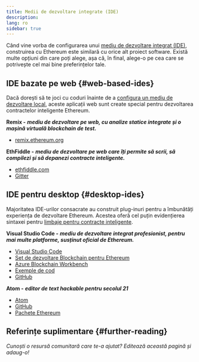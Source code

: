 ```yaml
---
title: Medii de dezvoltare integrate (IDE)
description:
lang: ro
sidebar: true
---
```


Când vine vorba de configurarea unui [mediu de dezvoltare integrat (IDE)](https://en.wikipedia.org/wiki/Integrated_development_environment), construirea cu Ethereum este similară cu orice alt proiect software. Există multe opțiuni din care poți alege, așa că, în final, alege-o pe cea care se potrivește cel mai bine preferințelor tale.

## IDE bazate pe web {#web-based-ides}

Dacă dorești să te joci cu coduri înainte de a [configura un mediu de dezvoltare local](/developers/local-environment/), aceste aplicații web sunt create special pentru dezvoltarea contractelor inteligente Ethereum.

**Remix -** **_mediu de dezvoltare pe web, cu analize statice integrate și o mașină virtuală blockchain de test._**

- [remix.ethereum.org](https://remix.ethereum.org/)

**EthFiddle -** **_mediu de dezvoltare pe web care îți permite să scrii, să compilezi și să depanezi contracte inteligente._**

- [ethfiddle.com](https://ethfiddle.com/)
- [Gitter](https://gitter.im/loomnetwork/ethfiddle)

## IDE pentru desktop {#desktop-ides}

Majoritatea IDE-urilor consacrate au construit plug-inuri pentru a îmbunătăți experiența de dezvoltare Ethereum. Acestea oferă cel puțin evidențierea sintaxei pentru [limbaje pentru contracte inteligente](/developers/docs/smart-contracts/languages/).

**Visual Studio Code -** **_mediu de dezvoltare integrat profesionist, pentru mai multe platforme, susținut oficial de Ethereum._**

- [Visual Studio Code](https://code.visualstudio.com/)
- [Set de dezvoltare Blockchain pentru Ethereum](https://marketplace.visualstudio.com/items?itemName=AzBlockchain.azure-blockchain)
- [Azure Blockchain Workbench](https://azuremarketplace.microsoft.com/en-us/marketplace/apps/microsoft-azure-blockchain.azure-blockchain-workbench?tab=Overview)
- [Exemple de cod](https://github.com/Azure-Samples/blockchain/blob/master/blockchain-workbench/application-and-smart-contract-samples/readme.md)
- [GitHub](https://github.com/microsoft/vscode)

**Atom -** **_editor de text hackable pentru secolul 21_**

- [Atom](https://atom.io/)
- [GitHub](https://github.com/atom)
- [Pachete Ethereum](https://atom.io/packages/search?utf8=%E2%9C%93&q=keyword%3Aethereum&commit=Search)

## Referințe suplimentare {#further-reading}

_Cunoști o resursă comunitară care te-a ajutat? Editează această pagină și adaug-o!_
